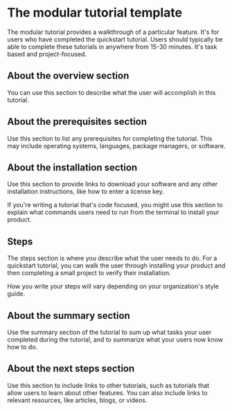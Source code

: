 # The modular tutorial template

The modular tutorial provides a walkthrough of a particular feature. It's for users who have completed the quickstart tutorial. Users should typically be able to complete these tutorials in anywhere from 15-30 minutes. It's task based and project-focused.

## About the overview section

You can use this section to describe what the user will accomplish in this tutorial. 

## About the prerequisites section

Use this section to list any prerequisites for completing the tutorial. This may include operating systems, languages, package managers, or software.

## About the installation section

Use this section to provide links to download your software and any other installation instructions, like how to enter a license key.

If you're writing a tutorial that's code focused, you might use this section to explain what commands users need to run from the terminal to install your product.

## Steps

The steps section is where you describe what the user needs to do. For a quickstart tutorial, you can walk the user through installing your product and then completing a small project to verify their installation.

How you write your steps will vary depending on your organization's style guide.

## About the summary section

Use the summary section of the tutorial to sum up what tasks your user completed during the tutorial, and to summarize what your users now know how to do.

## About the next steps section

Use this section to include links to other tutorials, such as tutorials that allow users to learn about other features. You can also include links to relevant resources, like articles, blogs, or videos.